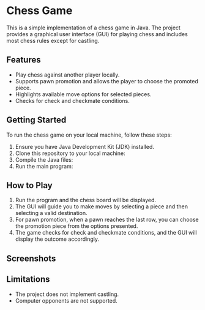 # Chess Game

This is a simple implementation of a chess game in Java. The project provides a graphical user interface (GUI) for playing chess and includes most chess rules except for castling.

## Features

- Play chess against another player locally.
- Supports pawn promotion and allows the player to choose the promoted piece.
- Highlights available move options for selected pieces.
- Checks for check and checkmate conditions.

## Getting Started

To run the chess game on your local machine, follow these steps:

1. Ensure you have Java Development Kit (JDK) installed.
2. Clone this repository to your local machine:
3. Compile the Java files:
4. Run the main program:


## How to Play

1. Run the program and the chess board will be displayed.
2. The GUI will guide you to make moves by selecting a piece and then selecting a valid destination.
3. For pawn promotion, when a pawn reaches the last row, you can choose the promotion piece from the options presented.
4. The game checks for check and checkmate conditions, and the GUI will display the outcome accordingly.

## Screenshots


## Limitations

- The project does not implement castling.
- Computer opponents are not supported.




